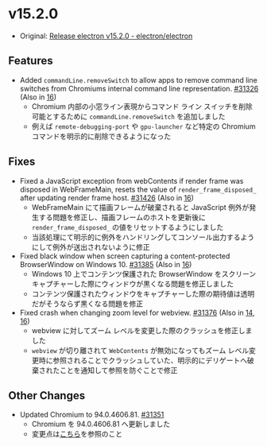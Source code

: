 # v15.2.0

- Original: [Release electron v15.2.0 - electron/electron](https://github.com/electron/electron/releases/tag/v15.2.0)

## Features

- Added `commandLine.removeSwitch` to allow apps to remove command line switches from Chromiums internal command line representation. [#31326](https://github.com/electron/electron/pull/31326) (Also in [16](https://github.com/electron/electron/pull/31327))
  - Chromium 内部の小窓ライン表現からコマンド ライン スイッチを削除可能とするために `commandLine.removeSwitch` を追加しました
  - 例えば `remote-debugging-port` や `gpu-launcher` など特定の Chromium コマンドを明示的に削除できるようになった

## Fixes

- Fixed a JavaScript exception from webContents if render frame was disposed in WebFrameMain, resets the value of `render_frame_disposed_` after updating render frame host. [#31426](https://github.com/electron/electron/pull/31426) (Also in [16](https://github.com/electron/electron/pull/31427))
  - WebFrameMain にて描画フレームが破棄されると JavaScript 例外が発生する問題を修正し、描画フレームのホストを更新後に `render_frame_disposed_` の値をリセットするようにしました
  - 当該処理にて明示的に例外をハンドリングしてコンソール出力するようにして例外が送出されないように修正
- Fixed black window when screen capturing a content-protected BrowserWindow on Windows 10. [#31385](https://github.com/electron/electron/pull/31385) (Also in [16](https://github.com/electron/electron/pull/31386))
  - Windows 10 上でコンテンツ保護された BrowserWindow をスクリーン キャプチャーした際にウィンドウが黒くなる問題を修正しました
  - コンテンツ保護されたウィンドウをキャプチャーした際の期待値は透明だがそうならず黒くなる問題を修正
- Fixed crash when changing zoom level for webview. [#31376](https://github.com/electron/electron/pull/31376) (Also in [14](https://github.com/electron/electron/pull/31374), [16](https://github.com/electron/electron/pull/31375))
  - webview に対してズーム レベルを変更した際のクラッシュを修正しました
  - `webview` が切り離されて `WebContents` が無効になってもズーム レベル変更時に参照されることでクラッシュしていた、明示的にデリゲートへ破棄されたことを通知して参照を防ぐことで修正

## Other Changes

- Updated Chromium to 94.0.4606.81. [#31351](https://github.com/electron/electron/pull/31351)
  - Chromium を 94.0.4606.81 へ更新しました
  - 変更点は[こちら](https://chromium.googlesource.com/chromium/src/+log/94.0.4606.71..94.0.4606.81?n=10000&pretty=fuller)を参照のこと
